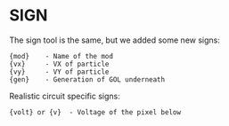 # SIGN

The sign tool is the same, but we added some new signs:

```
{mod}    - Name of the mod
{vx}     - VX of particle
{vy}     - VY of particle
{gen}    - Generation of GOL underneath
```

Realistic circuit specific signs:
```
{volt} or {v}  - Voltage of the pixel below
```